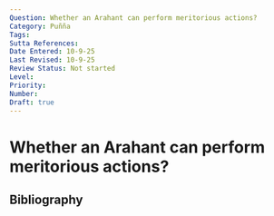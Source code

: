 ```yaml
---
Question: Whether an Arahant can perform meritorious actions?
Category: Puñña
Tags: 
Sutta References: 
Date Entered: 10-9-25
Last Revised: 10-9-25
Review Status: Not started
Level: 
Priority: 
Number: 
Draft: true
---
```


# Whether an Arahant can perform meritorious actions?

## Bibliography

<!-- 

Notes:



-->